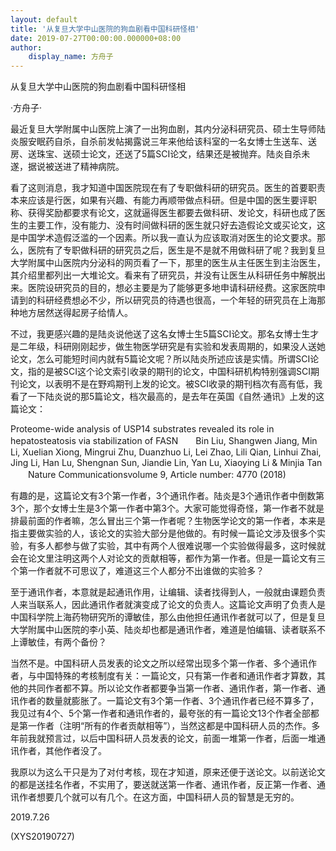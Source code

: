 ```yaml
---
layout: default
title: '从复旦大学中山医院的狗血剧看中国科研怪相'
date: 2019-07-27T00:00:00.000000+08:00
author:
    display_name: 方舟子
---
```


从复旦大学中山医院的狗血剧看中国科研怪相

·方舟子·

最近复旦大学附属中山医院上演了一出狗血剧，其内分泌科研究员、硕士生导师陆炎服安眠药自杀，自杀前发帖揭露说三年来他给该科室的一名女博士生送车、送房、送珠宝、送硕士论文，还送了5篇SCI论文，结果还是被抛弃。陆炎自杀未遂，据说被送进了精神病院。

看了这则消息，我才知道中国医院现在有了专职做科研的研究员。医生的首要职责本来应该是行医，如果有兴趣、有能力再顺带做点科研。但是中国的医生要评职称、获得奖励都要求有论文，这就逼得医生都要去做科研、发论文，科研也成了医生的主要工作，没有能力、没有时间做科研的医生就只好去造假论文或买论文，这是中国学术造假泛滥的一个因素。所以我一直认为应该取消对医生的论文要求。那么，医院有了专职做科研的研究员之后，医生是不是就不用做科研了呢？我到复旦大学附属中山医院内分泌科的网页看了一下，那里的医生从主任医生到主治医生，其介绍里都列出一大堆论文。看来有了研究员，并没有让医生从科研任务中解脱出来。医院设研究员的目的，想必主要是为了能够更多地申请科研经费。这家医院申请到的科研经费想必不少，所以研究员的待遇也很高，一个年轻的研究员在上海那种地方居然送得起房子给情人。

不过，我更感兴趣的是陆炎说他送了这名女博士生5篇SCI论文。那名女博士生才是二年级，科研刚刚起步，做生物医学研究是有实验和发表周期的，如果没人送她论文，怎么可能短时间内就有5篇论文呢？所以陆炎所述应该是实情。所谓SCI论文，指的是被SCI这个论文索引收录的期刊的论文，中国科研机构特别强调SCI期刊论文，以表明不是在野鸡期刊上发的论文。被SCI收录的期刊档次有高有低，我看了一下陆炎说的那5篇论文，档次最高的，是去年在英国《自然·通讯》上发的这篇论文：

Proteome-wide analysis of USP14 substrates revealed its role in hepatosteatosis via stabilization of FASN　　Bin Liu, Shangwen Jiang, Min Li, Xuelian Xiong, Mingrui Zhu, Duanzhuo Li, Lei Zhao, Lili Qian, Linhui Zhai, Jing Li, Han Lu, Shengnan Sun, Jiandie Lin, Yan Lu, Xiaoying Li & Minjia Tan 　　Nature Communicationsvolume 9, Article number: 4770 (2018)

有趣的是，这篇论文有3个第一作者，3个通讯作者。陆炎是3个通讯作者中倒数第3个，那个女博士生是3个第一作者中第3个。大家可能觉得奇怪，第一作者不就是排最前面的作者嘛，怎么冒出三个第一作者呢？生物医学论文的第一作者，本来是指主要做实验的人，该论文的实验大部分是他做的。有时候一篇论文涉及很多个实验，有多人都参与做了实验，其中有两个人很难说哪一个实验做得最多，这时候就会在论文里注明这两个人对论文的贡献相等，都作为第一作者。但是一篇论文有三个第一作者就不可思议了，难道这三个人都分不出谁做的实验多？

至于通讯作者，本意就是起通讯作用，让编辑、读者找得到人，一般就由课题负责人来当联系人，因此通讯作者就演变成了论文的负责人。这篇论文声明了负责人是中国科学院上海药物研究所的谭敏佳，那么由他担任通讯作者就可以了，但是复旦大学附属中山医院的李小英、陆炎却也都是通讯作者，难道是怕编辑、读者联系不上谭敏佳，有两个备份？

当然不是。中国科研人员发表的论文之所以经常出现多个第一作者、多个通讯作者，与中国特殊的考核制度有关：一篇论文，只有第一作者和通讯作者才算数，其他的共同作者都不算。所以论文作者都要争当第一作者、通讯作者，第一作者、通讯作者的数量就膨胀了。一篇论文有3个第一作者、3个通讯作者已经不算多了，我见过有4个、5个第一作者和通讯作者的，最夸张的有一篇论文13个作者全部都是第一作者（注明“所有的作者贡献相等”），当然这都是中国科研人员的杰作。多年前我就预言过，以后中国科研人员发表的论文，前面一堆第一作者，后面一堆通讯作者，其他作者没了。

我原以为这么干只是为了对付考核，现在才知道，原来还便于送论文。以前送论文的都是送挂名作者，不实用了，要送就送第一作者、通讯作者，反正第一作者、通讯作者想要几个就可以有几个。在这方面，中国科研人员的智慧是无穷的。

2019.7.26

(XYS20190727)

